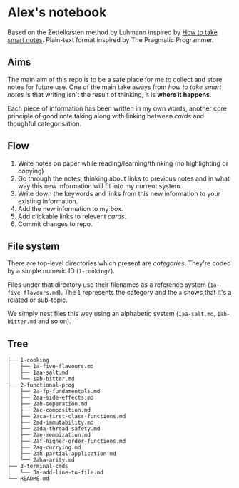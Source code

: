 # Alex's notebook

Based on the Zettelkasten method by Luhmann inspired by [How to take smart notes](https://fortelabs.co/blog/how-to-take-smart-notes/?utm_source=hackernewsletter&utm_medium=email&utm_term=fav). Plain-text format inspired by The Pragmatic Programmer.

## Aims

The main aim of this repo is to be a safe place for me to collect and store notes for future use. One of the main take aways from _how to take smart notes_ is that writing isn't the result of thinking, it is **where it happens**.

Each piece of information has been written in my own words, another core principle of good note taking along with linking between _cards_ and thoughful categorisation.

## Flow

1. Write notes on paper while reading/learning/thinking (no highlighting or copying)
2. Go through the notes, thinking about links to previous notes and in what way this new information will fit into my current system.
3. Write down the keywords and links from this new information to your existing information.
4. Add the new information to my _box_.
5. Add clickable links to relevent _cards_.
6. Commit changes to repo.

## File system

There are top-level directories which present are _categories_. They're coded by a simple numeric ID (`1-cooking/`).

Files under that directory use their filenames as a reference system (`1a-five-flavours.md`). The `1` represents the category and the `a` shows that it's a related or sub-topic.

We simply nest files this way using an alphabetic system (`1aa-salt.md`, `1ab-bitter.md` and so on).

## Tree

```
├── 1-cooking
│   ├── 1a-five-flavours.md
│   ├── 1aa-salt.md
│   └── 1ab-bitter.md
├── 2-functional-prog
│   ├── 2a-fp-fundamentals.md
│   ├── 2aa-side-effects.md
│   ├── 2ab-seperation.md
│   ├── 2ac-composition.md
│   ├── 2aca-first-class-functions.md
│   ├── 2ad-immutability.md
│   ├── 2ada-thread-safety.md
│   ├── 2ae-memoization.md
│   ├── 2af-higher-order-functions.md
│   ├── 2ag-currying.md
│   ├── 2ah-partial-application.md
│   └── 2aha-arity.md
├── 3-terminal-cmds
│   └── 3a-add-line-to-file.md
└── README.md
```